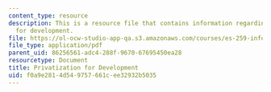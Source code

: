 ```yaml
---
content_type: resource
description: This is a resource file that contains information regarding privatization
  for development.
file: https://ol-ocw-studio-app-qa.s3.amazonaws.com/courses/es-259-information-and-communication-technology-in-africa-spring-2006/f0a9e2814d549757661cee32932b5035_MITES_259S06_Brobbery.pdf
file_type: application/pdf
parent_uid: 86256561-adc4-288f-9670-67695450ea28
resourcetype: Document
title: Privatization for Development
uid: f0a9e281-4d54-9757-661c-ee32932b5035
---
```

